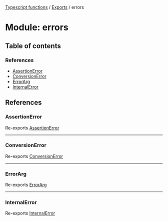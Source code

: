 [Typescript functions](../index.md) / [Exports](../modules.md) / errors

# Module: errors

## Table of contents

### References

- [AssertionError](errors.md#assertionerror)
- [ConversionError](errors.md#conversionerror)
- [ErrorArg](errors.md#errorarg)
- [InternalError](errors.md#internalerror)

## References

### AssertionError

Re-exports [AssertionError](../classes/errors_AssertionError.AssertionError.md)

___

### ConversionError

Re-exports [ConversionError](../classes/errors_ConversionError.ConversionError.md)

___

### ErrorArg

Re-exports [ErrorArg](errors_error_arg.md#errorarg)

___

### InternalError

Re-exports [InternalError](../classes/errors_InternalError.InternalError.md)
